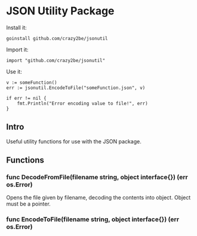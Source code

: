 JSON Utility Package
====================

Install it:

	goinstall github.com/crazy2be/jsonutil

Import it:

	import "github.com/crazy2be/jsonutil"

Use it:

	v := someFunction()
	err := jsonutil.EncodeToFile("someFunction.json", v)

	if err != nil {
		fmt.Println("Error encoding value to file!", err)
	}

Intro
-----

Useful utility functions for use with the JSON package.

Functions
---------

### func DecodeFromFile(filename string, object interface{}) (err os.Error)

Opens the file given by filename, decoding the contents into object. Object must be a pointer.

### func EncodeToFile(filename string, object interface{}) (err os.Error)
